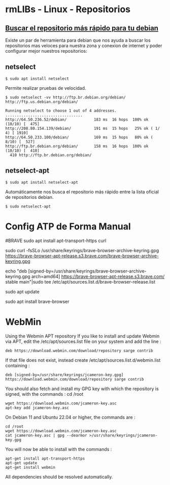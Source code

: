 # rmLIBs - Linux - Repositorios

## [Buscar el repositorio más rápido para tu debian](https://bantics.com.ar/buscar-el-repositorio-mas-rapido-para-tu-debian/)

Existe un par de herramienta para debian que nos ayuda a buscar los repositorios mas veloces para nuestra zona y conexion de internet y poder configurar mejor nuestros repositorios:

## netselect 
    $ sudo apt install netselect

Permite realizar pruebas de velocidad.

    $ sudo netselect -vv http://ftp.br.debian.org/debian/ http://ftp.us.debian.org/debian/

    Running netselect to choose 1 out of 4 addresses.       
    ..................................
    http://64.50.236.52/debian/            183 ms  16 hops  100% ok (10/10) [  475]
    http://208.80.154.139/debian/          191 ms  15 hops   25% ok ( 1/ 4) [ 1910]
    http://64.50.233.100/debian/           169 ms  15 hops   80% ok ( 8/10) [  527]
    http://ftp.br.debian.org/debian/       158 ms  16 hops  100% ok (10/10) [  410]
      410 http://ftp.br.debian.org/debian/


## netselect-apt
    $ sudo apt install netselect-apt

Automáticamente nos busca el repositorio más rápido entre la lista oficial de repositorios debian.

    $ sudo netselect-apt


# Config ATP de Forma Manual
#BRAVE
sudo apt install apt-transport-https curl

sudo curl -fsSLo /usr/share/keyrings/brave-browser-archive-keyring.gpg https://brave-browser-apt-release.s3.brave.com/brave-browser-archive-keyring.gpg

echo "deb [signed-by=/usr/share/keyrings/brave-browser-archive-keyring.gpg arch=amd64] https://brave-browser-apt-release.s3.brave.com/ stable main"|sudo tee /etc/apt/sources.list.d/brave-browser-release.list

sudo apt update

sudo apt install brave-browser

# WebMin
Using the Webmin APT repository
If you like to install and update Webmin via APT, edit the /etc/apt/sources.list file on your system and add the line :
    
    deb https://download.webmin.com/download/repository sarge contrib

If that file does not exist, instead create /etc/apt/sources.list.d/webmin.list containing :
    
    deb [signed-by=/usr/share/keyrings/jcameron-key.gpg] https://download.webmin.com/download/repository sarge contrib

You should also fetch and install my GPG key with which the repository is signed, with the commands :
cd /root

    wget https://download.webmin.com/jcameron-key.asc
    apt-key add jcameron-key.asc

On Debian 11 and Ubuntu 22.04 or higher, the commands are :

    cd /root
    wget https://download.webmin.com/jcameron-key.asc
    cat jcameron-key.asc | gpg --dearmor >/usr/share/keyrings/jcameron-key.gpg

You will now be able to install with the commands :

    apt-get install apt-transport-https
    apt-get update
    apt-get install webmin

All dependencies should be resolved automatically.
